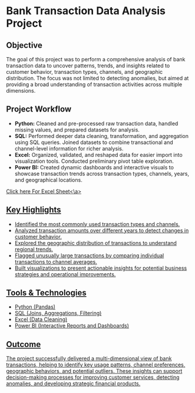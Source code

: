 <h1>Bank Transaction Data Analysis Project</h1>

<h2>Objective</h2>
<p>
  The goal of this project was to perform a comprehensive analysis of bank transaction data to uncover patterns, trends, and insights related to customer behavior, transaction types, channels, and geographic distribution. The focus was not limited to detecting anomalies, but aimed at providing a broad understanding of transaction activities across multiple dimensions.
</p>

<h2>Project Workflow</h2>
<ul>
  <li><strong>Python:</strong> Cleaned and pre-processed raw transaction data, handled missing values, and prepared datasets for analysis.</li>
  <li><strong>SQL:</strong> Performed deeper data cleaning, transformation, and aggregation using SQL queries. Joined datasets to combine transactional and channel-level information for richer analysis.</li>
  <li><strong>Excel:</strong> Organized, validated, and reshaped data for easier import into visualization tools. Conducted preliminary pivot table exploration.</li>
  <li><strong>Power BI:</strong> Created dynamic dashboards and interactive visuals to showcase transaction trends across transaction types, channels, years, and geographical locations.</li>
</ul>
  <a href="https://1drv.ms/x/s!An67a9ob6C1xdrTd6UrcQ7wzOgE?e=IrgBrQ"> Click here For Excel Sheet<\a>

<h2>Key Highlights</h2>
<ul>
  <li>Identified the most commonly used transaction types and channels.</li>
  <li>Analyzed transaction amounts over different years to detect changes in customer behavior.</li>
  <li>Explored the geographic distribution of transactions to understand regional trends.</li>
  <li>Flagged unusually large transactions by comparing individual transactions to channel averages.</li>
  <li>Built visualizations to present actionable insights for potential business strategies and operational improvements.</li>
</ul>

<h2>Tools & Technologies</h2>
<ul>
  <li>Python (Pandas)</li>
  <li>SQL (Joins, Aggregations, Filtering)</li>
  <li>Excel (Data Cleaning)</li>
  <li>Power BI (Interactive Reports and Dashboards)</li>
</ul>

<h2>Outcome</h2>
<p>
  The project successfully delivered a multi-dimensional view of bank transactions, helping to identify key usage patterns, channel preferences, geographic behaviors, and potential outliers. These insights can support decision-making processes for improving customer services, detecting anomalies, and developing strategic financial products.
</p>
